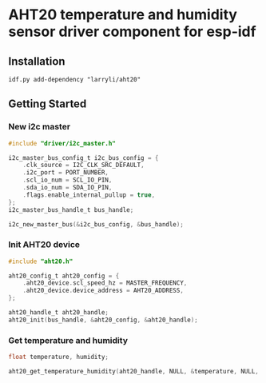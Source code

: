 # AHT20 temperature and humidity sensor driver component for esp-idf

## Installation

    idf.py add-dependency "larryli/aht20"

## Getting Started

### New i2c master

```c
#include "driver/i2c_master.h"

i2c_master_bus_config_t i2c_bus_config = {
    .clk_source = I2C_CLK_SRC_DEFAULT,
    .i2c_port = PORT_NUMBER,
    .scl_io_num = SCL_IO_PIN,
    .sda_io_num = SDA_IO_PIN,
    .flags.enable_internal_pullup = true,
};
i2c_master_bus_handle_t bus_handle;

i2c_new_master_bus(&i2c_bus_config, &bus_handle);
```

### Init AHT20 device

```c
#include "aht20.h"

aht20_config_t aht20_config = {
    .aht20_device.scl_speed_hz = MASTER_FREQUENCY,
    .aht20_device.device_address = AHT20_ADDRESS,
};

aht20_handle_t aht20_handle;
aht20_init(bus_handle, &aht20_config, &aht20_handle);
```

### Get temperature and humidity

```c
float temperature, humidity;

aht20_get_temperature_humidity(aht20_handle, NULL, &temperature, NULL, &humidity);
```

